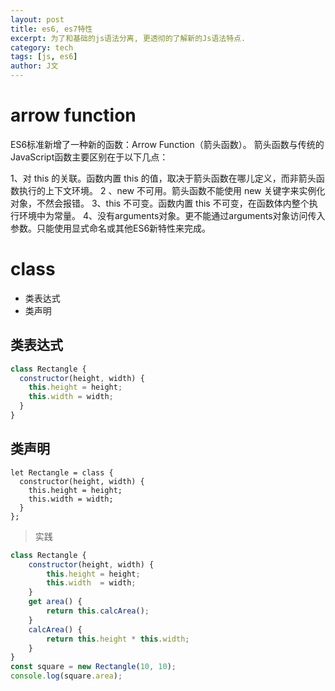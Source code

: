 ```yaml
---
layout: post
title: es6, es7特性
excerpt: 为了和基础的js语法分离, 更透彻的了解新的Js语法特点.
category: tech
tags: [js, es6]
author: J文
---
```


# arrow function
ES6标准新增了一种新的函数：Arrow Function（箭头函数）。
箭头函数与传统的JavaScript函数主要区别在于以下几点：

1、对 this 的关联。函数内置 this 的值，取决于箭头函数在哪儿定义，而非箭头函数执行的上下文环境。
2 、new 不可用。箭头函数不能使用 new 关键字来实例化对象，不然会报错。
3、this 不可变。函数内置 this 不可变，在函数体内整个执行环境中为常量。
4、没有arguments对象。更不能通过arguments对象访问传入参数。只能使用显式命名或其他ES6新特性来完成。

# class
- 类表达式
- 类声明

## 类表达式
```javascript
class Rectangle {
  constructor(height, width) {
    this.height = height;
    this.width = width;
  }
}
```

## 类声明
```
let Rectangle = class {
  constructor(height, width) {
    this.height = height;
    this.width = width;
  }
};
```

> 实践
```javascript
class Rectangle {
    constructor(height, width) {
        this.height = height;
        this.width  = width;
    }
    get area() {
        return this.calcArea();
    }
    calcArea() {
        return this.height * this.width;
    }
}
const square = new Rectangle(10, 10);
console.log(square.area);
```

